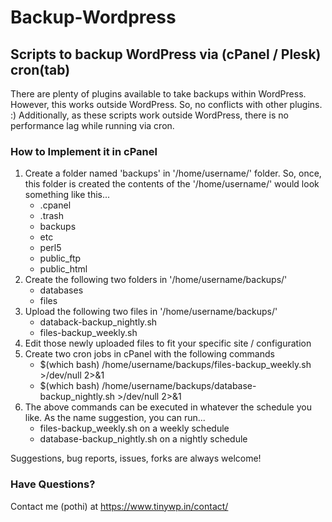 Backup-Wordpress
================

Scripts to backup WordPress via (cPanel / Plesk) cron(tab)
----------------------------------------------------------

There are plenty of plugins available to take backups within WordPress. However, this works outside WordPress. So, no conflicts with other plugins. :) Additionally, as these scripts work outside WordPress, there is no performance lag while running via cron.

### How to Implement it in cPanel

1. Create a folder named 'backups' in '/home/username/' folder. So, once, this folder is created the contents of the '/home/username/' would look something like this...
    * .cpanel
    * .trash
    * backups
    * etc
    * perl5
    * public_ftp
    * public_html
2. Create the following two folders in '/home/username/backups/'
    * databases
    * files
3. Upload the following two files in '/home/username/backups/'
    * databack-backup_nightly.sh
    * files-backup_weekly.sh
4. Edit those newly uploaded files to fit your specific site / configuration
5. Create two cron jobs in cPanel with the following commands
    * $(which bash) /home/username/backups/files-backup_weekly.sh >/dev/null 2>&1
    * $(which bash) /home/username/backups/database-backup_nightly.sh >/dev/null 2>&1
6. The above commands can be executed in whatever the schedule you like. As the name suggestion, you can run...
    * files-backup_weekly.sh on a weekly schedule
    * database-backup_nightly.sh on a nightly schedule

Suggestions, bug reports, issues, forks are always welcome!

### Have Questions?
Contact me (pothi) at https://www.tinywp.in/contact/
